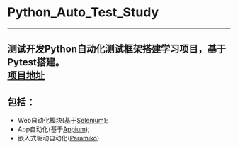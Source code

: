 # Python_Auto_Test_Study  
---- 
测试开发Python自动化测试框架搭建学习项目，基于Pytest搭建。  
[项目地址](https://github.com/TerminatorForMHT/Python_Auto_Test_Study)
---- 
## 包括：  
* Web自动化模块(基于[Selenium](https://www.selenium.dev/));  
* App自动化(基于[Appium](http://appium.io/));  
* 嵌入式驱动自动化([Paramiko](https://docs.paramiko.org/en/stable/))
